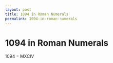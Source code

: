 ```yaml
---
layout: post
title: 1094 in Roman Numerals
permalink: 1094-in-roman-numerals
---
```


# 1094 in Roman Numerals

1094 = MXCIV
